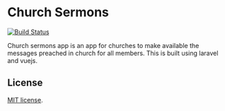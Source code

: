 # Church Sermons
[![Build Status](https://travis-ci.org/dameety/churchsermons.svg?branch=master)](https://travis-ci.org/dameety/churchsermons)

Church sermons app is an app for churches to make available the messages preached in church for all members. This is built using laravel and vuejs.


## License
[MIT license](http://opensource.org/licenses/MIT).

